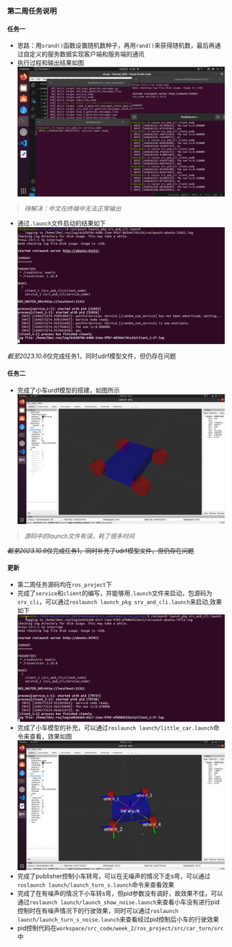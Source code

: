 ### 第二周任务说明
#### 任务一
+ 思路：用```srand()```函数设置随机数种子，再用```rand()```来获得随机数，最后再通过自定义的服务数据实现客户端和服务端的通讯
+ 执行过程和输出结果如图
![Alt text](./../../image/week_2/image_1_1.png)
>*待解决：中文在终端中无法正常输出*
+ 通过```.launch```文件启动的结果如下
![Alt text](./../../image/week_2/image_1_2.png)

*截至2023.10.6*仅完成任务1，同时udrf模型文件，但仍存在问题

#### 任务二
+ 完成了小车urdf模型的搭建，如图所示
![Alt text](./../../image/week_2/image_2_1.png)
>*源码中的launch文件有误，耗了很多时间*

~~*截至2023.10.6*仅完成任务1，同时补充了udrf模型文件，但仍存在问题~~
#### 更新
+ 第二周任务源码均在```ros_project```下
+ 完成了```service```和```client```的编写，并能够用```.launch```文件来启动，包源码为```srv_cli```，可以通过```roslaunch launch_pkg srv_and_cli.launch```来启动,效果如下
![Alt text](./../../image/week_2/image_3_1.png)
+ 完成了小车模型的补充，可以通过```roslaunch launch/little_car.launch```命令来查看，效果如图
![Alt text](./../../image/week_2/image_3_2.png)
+ 完成了publisher控制小车转弯，可以在无噪声的情况下走s弯，可以通过```roslaunch launch/launch_turn_s.launch```命令来查看效果
+ 完成了在有噪声的情况下小车转s弯，但pid参数没有调好，故效果不佳，可以通过```roslaunch launch/launch_show_noise.launch```来查看小车没有进行pid控制时在有噪声情况下的行驶效果，同时可以通过```roslaunch launch/launch_turn_s_noise.launch```来查看经过pid控制后小车的行驶效果
+ pid控制代码在```workspace/src_code/week_2/ros_project/src/car_turn/src```中
